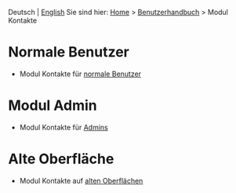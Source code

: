 <!-- TITLE: Modul Kontakte -->
<!-- SUBTITLE: Modul für Personen, Unternehmen, Organisationseinheiten usw. -->

Deutsch | [English](/en/modules/contacts)
Sie sind hier: [Home](/home) > [Benutzerhandbuch](/de/user-guide) > Modul Kontakte
# Normale Benutzer
* Modul Kontakte für [normale Benutzer](/de/modules/contacts/user)
# Modul Admin 
* Modul Kontakte für [Admins](/de/modules/contacts/admin)
# Alte Oberfläche
* Modul Kontakte auf [alten Oberflächen](/de/modules/contacts/qooxdoo)